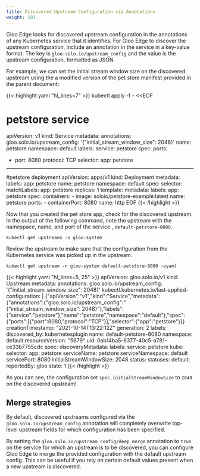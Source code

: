 ```yaml
---
title: Discovered Upstream Configuration via Annotations
weight: 101
---
```


Gloo Edge looks for discovered upstream configuration in the annotations of any Kubernetes service that it identifies. For Gloo Edge to discover the upstream configuration, include an annotation in the service in a key-value format. The key is `gloo.solo.io/upstream_config` and the value is the upstream configuration, formatted as JSON.

For example, we can set the initial stream window size on the discovered upstream using the a modified version of the pet store manifest provided in the parent document:

{{< highlight yaml "hl_lines=7" >}}
kubectl apply -f - <<EOF
# petstore service
apiVersion: v1
kind: Service
metadata:
  annotations:
    gloo.solo.io/upstream_config: '{"initial_stream_window_size": 2048}'
  name: petstore
  namespace: default
  labels:
    service: petstore
spec:
  ports:
  - port: 8080
    protocol: TCP
  selector:
    app: petstore
---
#petstore deployment 
apiVersion: apps/v1
kind: Deployment
metadata:
  labels:
    app: petstore
  name: petstore
  namespace: default
spec:
  selector:
    matchLabels:
      app: petstore
  replicas: 1
  template:
    metadata:
      labels:
        app: petstore
    spec:
      containers:
      - image: soloio/petstore-example:latest
        name: petstore
        ports:
        - containerPort: 8080
          name: http
EOF
{{< /highlight >}}

Now that you created the pet store app, check for the discovered upstream. In the output of the following command, note the upstream with the namespace, name, and port of the service , `default-petstore-8080`. 

    kubectl get upstreams -n gloo-system

Review the upstream to make sure that the configuration from the Kubernetes service was picked up in the upstream.


```shell
kubectl get upstream -n gloo-system default-petstore-8080 -oyaml
```

{{< highlight yaml "hl_lines=5, 25" >}}
apiVersion: gloo.solo.io/v1
kind: Upstream
metadata:
  annotations:
    gloo.solo.io/upstream_config: '{"initial_stream_window_size": 2048}'
    kubectl.kubernetes.io/last-applied-configuration: |
      {"apiVersion":"v1","kind":"Service","metadata":{"annotations":{"gloo.solo.io/upstream_config":" {\"initial_stream_window_size\": 2048}"},"labels":{"service":"petstore"},"name":"petstore","namespace":"default"},"spec":{"ports":[{"port":8080,"protocol":"TCP"}],"selector":{"app":"petstore"}}}
  creationTimestamp: "2021-10-14T13:22:12Z"
  generation: 2
  labels:
    discovered_by: kubernetesplugin
  name: default-petstore-8080
  namespace: default
  resourceVersion: "5679"
  uid: 0ab14ba5-6377-40c5-a781-ce33b7755cdc
spec:
  discoveryMetadata:
    labels:
      service: petstore
  kube:
    selector:
      app: petstore
    serviceName: petstore
    serviceNamespace: default
    servicePort: 8080
  initialStreamWindowSize: 2048
status:
  statuses:
    default:
      reportedBy: gloo
      state: 1
{{< /highlight >}}

As you can see, the configuration set `spec.initialStreamWindowSize` to `2048` on the discovered upstream! 

## Merge strategies

By default, discovered upstreams configured via the `gloo.solo.io/upstream_config` annotation will completely overwrite top-level upstream fields for which configuration has been specified.

By setting the `gloo.solo.io/upstream_config/deep_merge` annotation to `true` on the service for which an upstream is to be discovered, you can configure Gloo Edge to merge the provided configuration with the default upstream config. This can be useful if you rely on certain default values present when a new upstream is discovered.